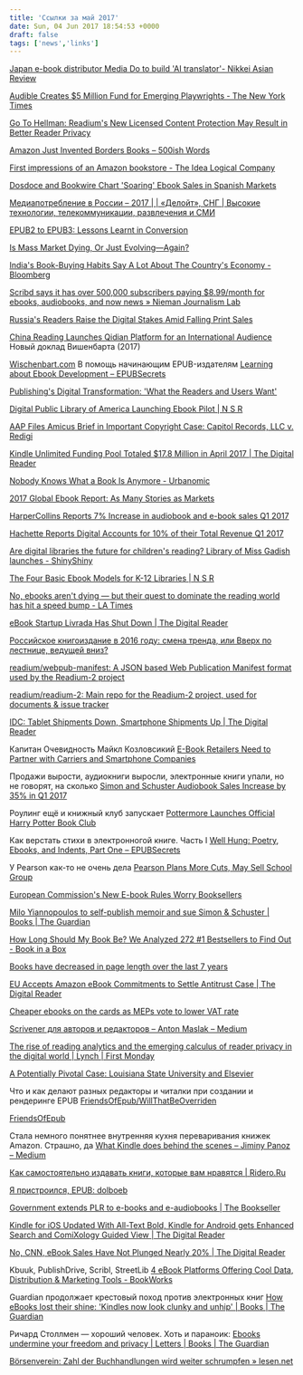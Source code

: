 ```yaml
---
title: 'Ссылки за май 2017'
date: Sun, 04 Jun 2017 18:54:53 +0000
draft: false
tags: ['news','links']
---
```


[Japan e-book distributor Media Do to build 'AI translator'- Nikkei Asian Review](http://asia.nikkei.com/Tech-Science/Tech/Japan-e-book-distributor-Media-Do-to-build-AI-translator)

[Audible Creates $5 Million Fund for Emerging Playwrights - The New York Times](https://www.nytimes.com/2017/05/30/theater/audible-creates-5-million-dollar-fund-for-emerging-playwrights.html)

[Go To Hellman: Readium's New Licensed Content Protection May Result in Better Reader Privacy](https://go-to-hellman.blogspot.ru/2017/05/readiums-new-licensed-content.html)

[Amazon Just Invented Borders Books – 500ish Words](https://500ish.com/amazon-just-invented-borders-books-d2d6c933b133)

[First impressions of an Amazon bookstore - The Idea Logical Company](http://www.idealog.com/blog/first-impressions-amazon-bookstore/)

[Dosdoce and Bookwire Chart 'Soaring' Ebook Sales in Spanish Markets](https://publishingperspectives.com/2017/05/dosdoce-bookwire-digital-up-spanish-markets/)

[Медиапотребление в России – 2017 | | «Делойт», СНГ | Высокие технологии, телекоммуникации, развлечения и СМИ](https://www2.deloitte.com/ru/ru/pages/technology-media-and-telecommunications/articles/2017/media-consumption-in-russia-2017.html)

[EPUB2 to EPUB3: Lessons Learnt in Conversion](http://sketchytech.blogspot.ru/2014/03/epub2-to-epub3-lessons-learnt-in.html)

[Is Mass Market Dying, Or Just Evolving—Again?](https://www.publishersweekly.com/pw/by-topic/industry-news/bookselling/article/73668-is-mass-market-dying-or-just-evolving-again.html)

[India's Book-Buying Habits Say A Lot About The Country's Economy - Bloomberg](https://www.bloomberg.com/news/articles/2017-05-22/india-s-book-buying-habits-say-a-lot-about-the-country-s-economy)

[Scribd says it has over 500,000 subscribers paying $8.99/month for ebooks, audiobooks, and now news » Nieman Journalism Lab](http://www.niemanlab.org/2017/05/scribd-says-it-has-over-500000-subscribers-paying-8-99month-for-ebooks-audiobooks-and-now-news/)

[Russia's Readers Raise the Digital Stakes Amid Falling Print Sales](https://publishingperspectives.com/2017/05/russia-ebooks-growing-print-sales-down/)

[China Reading Launches Qidian Platform for an International Audience](https://publishingperspectives.com/2017/05/china-reading-launches-qidian-international-platform/) Новый доклад Вишенбарта (2017)

[Wischenbart.com](http://www.wischenbart.com/page-4#the_global_ebook_report_2017_is_out) В помощь начинающим EPUB-издателям [Learning about Ebook Development – EPUBSecrets](http://epubsecrets.com/learning-about-ebook-development.php)

[Publishing's Digital Transformation: 'What the Readers and Users Want'](https://publishingperspectives.com/2017/05/publishing-digital-transformation-what-readers-want/)

[Digital Public Library of America Launching Ebook Pilot | N S R](http://www.noshelfrequired.com/digital-public-library-of-america-launching-ebook-pilot/)

[AAP Files Amicus Brief in Important Copyright Case: Capitol Records, LLC v. Redigi](http://newsroom.publishers.org/aap-files-amicus-brief-in-important--copyright-case--capitol-records-llc-v-redigi/)

[Kindle Unlimited Funding Pool Totaled $17.8 Million in April 2017 | The Digital Reader](https://the-digital-reader.com/2017/05/15/kindle-unlimited-funding-pool-totaled-17-8-million-april-2017/)

[Nobody Knows What a Book Is Anymore - Urbanomic](https://www.urbanomic.com/document/nobody-knows-book/)

[2017 Global Ebook Report: As Many Stories as Markets](https://publishingperspectives.com/2017/05/global-ebook-report-2017-many-markets/)

[HarperCollins Reports 7% Increase in audiobook and e-book sales Q1 2017](http://goodereader.com/blog/digital-publishing/harpercollins-reports-7-increase-in-audiobook-and-e-book-sales-q1-2017)

[Hachette Reports Digital Accounts for 10% of their Total Revenue Q1 2017](http://goodereader.com/blog/digital-publishing/hachette-reports-digital-accounts-for-10-revenue-q1-2017)

[Are digital libraries the future for children's reading? Library of Miss Gadish launches - ShinyShiny](http://www.shinyshiny.tv/2017/05/are-digital-libraries-the-future-for-childrens-reading-library-of-miss-gadish-launches.html)

[The Four Basic Ebook Models for K-12 Libraries | N S R](http://www.noshelfrequired.com/the-four-basic-ebook-business-models/)

[No, ebooks aren't dying — but their quest to dominate the reading world has hit a speed bump - LA Times](https://www-latimes-com.cdn.ampproject.org/c/www.latimes.com/business/hiltzik/la-fi-hiltzik-ebooks-20170501-story,amp.html)

[eBook Startup Livrada Has Shut Down | The Digital Reader](https://the-digital-reader.com/2017/05/11/ebook-startup-livrada-shut/)

[Российское книгоиздание в 2016 году: смена тренда, или Вверх по лестнице, ведущей вниз?](http://www.unkniga.ru/bookrinok/knigniy-rinok/7078-rossiyskoe-knigoizdanie-v-2016-smeena-trenda-ili-vverh-po-lestnitse.html)

[readium/webpub-manifest: A JSON based Web Publication Manifest format used by the Readium-2 project](https://github.com/readium/webpub-manifest)

[readium/readium-2: Main repo for the Readium-2 project, used for documents & issue tracker](https://github.com/readium/readium-2)

[IDC: Tablet Shipments Down, Smartphone Shipments Up | The Digital Reader](https://the-digital-reader.com/2017/05/08/idc-tablet-shipments-smartphone-shipments/)

Капитан Очевидность Майкл Козловсикий [E-Book Retailers Need to Partner with Carriers and Smartphone Companies](http://goodereader.com/blog/e-book-news/e-book-retailers-need-to-partner-with-carriers-and-smartphone-companies)

Продажи вырости, аудиокниги выросли, электронные книги упали, но не говорят, на сколько [Simon and Schuster Audiobook Sales Increase by 35% in Q1 2017](http://goodereader.com/blog/audiobooks/simon-and-schuster-audiobook-sales-increase-by-35-in-q1-2017)

Роулинг ещё и книжный клуб запускает [Pottermore Launches Official Harry Potter Book Club](http://goodereader.com/blog/e-book-news/pottermore-launches-official-harry-potter-book-club)

Как верстать стихи в электронногой книге. Часть I [Well Hung: Poetry, Ebooks, and Indents, Part One – EPUBSecrets](http://epubsecrets.com/well-hung-poetry-ebooks-and-indents-part-one.php) 

У Pearson как-то не очень дела [Pearson Plans More Cuts, May Sell School Group](http://www.publishersweekly.com/pw/by-topic/industry-news/publisher-news/article/73536-pearson-plans-more-cuts-may-sell-school-group.html)

[European Commission's New E-book Rules Worry Booksellers](http://www.publishersweekly.com/pw/by-topic/industry-news/bookselling/article/73535-european-commission-s-new-e-book-rules-worry-booksellers.html)

[Milo Yiannopoulos to self-publish memoir and sue Simon & Schuster | Books | The Guardian](https://www.theguardian.com/books/2017/may/08/milo-yiannopoulos-to-self-publish-memoir-and-sue-simon-schuster)

[How Long Should My Book Be? We Analyzed 272 #1 Bestsellers to Find Out - Book in a Box](http://bookinabox.com/how-long-should-my-book-be/)

[Books have decreased in page length over the last 7 years](http://goodereader.com/blog/e-book-news/books-have-decreased-in-page-length-over-the-last-7-years)

[EU Accepts Amazon eBook Commitments to Settle Antitrust Case | The Digital Reader](https://the-digital-reader.com/2017/05/04/eu-accepts-amazon-ebook-commitments-settle-antitrust-case/)

[Cheaper ebooks on the cards as MEPs vote to lower VAT rate](http://www.irishtimes.com/business/technology/cheaper-ebooks-on-the-cards-as-meps-vote-to-lower-vat-rate-1.3071249)

[Scrivener для авторов и редакторов – Anton Maslak – Medium](https://medium.com/@am1no/scrivener-%D0%B4%D0%BB%D1%8F-%D0%B0%D0%B2%D1%82%D0%BE%D1%80%D0%BE%D0%B2-%D0%B8-%D1%80%D0%B5%D0%B4%D0%B0%D0%BA%D1%82%D0%BE%D1%80%D0%BE%D0%B2-1400537d0976)

[The rise of reading analytics and the emerging calculus of reader privacy in the digital world | Lynch | First Monday](http://firstmonday.org/ojs/index.php/fm/article/view/7414/6096)

[A Potentially Pivotal Case: Louisiana State University and Elsevier](https://publishingperspectives.com/2017/05/elsevier-louisiana-state-contract-dispute/)

Что и как делают разных редакторы и читалки при создании и рендеринге EPUB [FriendsOfEpub/WillThatBeOverriden](https://github.com/FriendsOfEpub/WillThatBeOverriden)

[FriendsOfEpub](https://github.com/FriendsOfEpub)

Стала немного понятнее внутренняя кухня переваривания книжек Amazon. Страшно, да [What Kindle does behind the scenes – Jiminy Panoz – Medium](https://medium.com/@jiminypan/what-kindle-does-behind-the-scenes-3d1be22efce3)

[Как самостоятельно издавать книги, которые вам нравятся | Ridero.Ru](https://ridero.ru/blog/?p=1524)

[Я пристроился, EPUB: dolboeb](http://dolboeb.livejournal.com/3136644.html)

[Government extends PLR to e-books and e-audiobooks | The Bookseller](http://www.thebookseller.com/news/government-expands-plr-e-book-authors-493831)

[Kindle for iOS Updated With All-Text Bold, Kindle for Android gets Enhanced Search and ComiXology Guided View | The Digital Reader](https://the-digital-reader.com/2017/05/02/kindle-ios-updated-text-bold-kindle-android-gets-enhanced-search-comixology-guided-view/)

[No, CNN, eBook Sales Have Not Plunged Nearly 20% | The Digital Reader](http://the-digital-reader.com/2017/05/01/no-cnn-ebook-sales-not-plunged-nearly-20/)

Kbuuk, PublishDrive, Scribl, StreetLib [4 eBook Platforms Offering Cool Data, Distribution & Marketing Tools - BookWorks](https://www.bookworks.com/2017/04/ebook-platforms-data-distribution-marketing/)

Guardian продолжает крестовый поход против электронных книг [How eBooks lost their shine: 'Kindles now look clunky and unhip' | Books | The Guardian](https://www.theguardian.com/books/2017/apr/27/how-ebooks-lost-their-shine-kindles-look-clunky-unhip-)

Ричард Столлмен — хороший человек. Хоть и параноик: [Ebooks undermine your freedom and privacy | Letters | Books | The Guardian](https://www.theguardian.com/books/2017/may/01/ebooks-undermine-your-freedom-and-privacy)

[Börsenverein: Zahl der Buchhandlungen wird weiter schrumpfen » lesen.net](https://www.lesen.net/ebook-news/boersenverein-zahl-der-buchhandlungen-wird-weiter-schrumpfen-60512/)